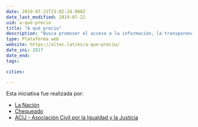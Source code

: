 ```yaml
---
date: 2019-07-21T23:02:24.000Z
date_last_modified: 2019-07-22
uid: a-que-precio
title: "A qué precio"
description: "Busca promover el acceso a la información, la transparencia y la rendición de cuentas de las compras públicas."
type: Plataforma web
website: https://altec.lat/es/a-que-precio/
date_ini: 2017
date_end: 
tags:

cities: 

---
```


Esta iniciativa fue realizada por:

- [La Nación](/i/la-nacion-arg.html)
- [Chequeado](/i/chequeado.html)
- [ACIJ - Asociación Civil por la Igualdad y la Justicia](/i/acij.html)
